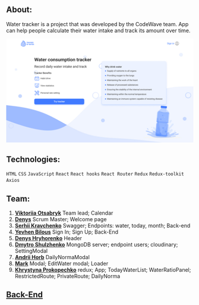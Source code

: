 ## About:

Water tracker is a project that was developed by the CodeWave team. App can help
people calculate their water intake and track its amount over time.

<img src="./src/images/Banner.jpg" alt="banner project" />

## Technologies:

`HTML` `CSS` `JavaScript` `React` `React hooks` `React Router` `Redux`
`Redux-toolkit` `Axios`

## Team:

1. **[Viktoriia Otsabryk](https://github.com/Viktoriia3192)** Team lead;
   Calendar
2. **[Denys](https://github.com/DenysTkachov)** Scrum Master; Welcome page
3. **[Serhii Kravchenko](https://github.com/Serhii1727)** Swagger; Endpoints:
   water, today, month; Back-end
4. **[Yevhen Bilous](https://github.com/EvgenBilous)** Sign In; Sign Up;
   Back-End
5. **[Denys Hryhorenko](https://github.com/kladmone)** Header
6. **[Dmytro Shulzhenko](https://github.com/summermoved0n)** MongoDB server;
   endpoint users; cloudinary; SettingModal
7. **[Andrii Horb](https://github.com/jn3107)** DailyNormaModal
8. **[Mark](https://github.com/Gentleman-88)** Modal; EditWater modal; Loader
9. **[Khrystyna Prokopechko](https://github.com/prokopechkok)** redux; App;
   TodayWaterList; WaterRatioPanel; RestrictedRoute; PrivateRoute; DailyNorma

## **[Back-End](https://github.com/EvgenBilous/Project01_water_backend)**
